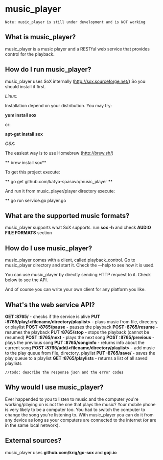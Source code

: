 # music_player

    Note: music_player is still under development and is NOT working

## What is music_player?

music_player is a music player and a RESTful web service that provides control for the playback.

## How do I run music_player?

music_player uses SoX internally (http://sox.sourceforge.net/)
So you should install it first.

*Linux:*

  Installation depend on your distribution. You may try:
    
  **yum install sox**
      
  or:
    
  **apt-get install sox**

*OSX:*

  The easiest way is to use Homebrew (http://brew.sh/)

  ** brew install sox**
   
To get this project execute:

  ** go get github.com/katya-spasova/music_player **
    
And run it from music_player/player directory execute:

  ** go run service.go player.go
    
## What are the supported music formats?

music_player supports what SoX supports. run **sox -h** and check **AUDIO FILE FORMATS** section
    
## How do I use music_player?

music_player comes with a client, called playback_control. Go to music_player directory and 
start it. Check the --help to see how it is used.

You can use music_player by directly sending HTTP request to it. Check below to see the API.

And of course you can write your own client for any platform you like.
    
## What's the web service API?

  **GET <host>:8765/** - checks if the service is alive
  **PUT <host>:8765/play/<filename/directory/playlist>** - plays music from file, directory or playlist
  **POST <host>:8765/pause** - pauses the playback
  **POST <host>:8765/resume** - resumes the playback
  **PUT <host>:8765/stop** - stops the playback (cannot be resumed)
  **POST <host>:8765/next** - plays the next song
  **POST <host>:8765/previous** - plays the previous song
  **PUT <host>:8765/songinfo** - returns info about the current song
  **POST <host>:8765/add/<filename/directory/playlist>** - add music to the play queue from file, directory, playlist
  **PUT <host>:8765/save/<playlist>** - saves the play queue to a playlist
  **GET <host>:8765/playlists** - returns a list of all saved playlists

    //todo: describe the response json and the error codes
    

## Why would I use music_player?

Ever happended to you to listen to music and the computer you're working/playing on is not the 
one that plays the music? Your mobile phone is very likely to be a computer too.
You had to switch the computer to change the song you're listening to.
With music_player you can do it from any device as long as your computers are connected 
to the internet (or are in the same local network).
    
## External sources?

music_player uses **github.com/krig/go-sox** and **goji.io**